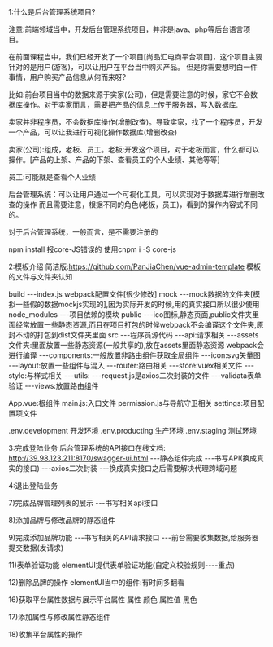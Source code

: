 1:什么是后台管理系统项目?

注意:前端领域当中，开发后台管理系统项目，并非是java、php等后台语言项目。

在前面课程当中，我们已经开发了一个项目[尚品汇电商平台项目]，这个项目主要针对的是用户(游客)，可以让用户在平台当中购买产品。
但是你需要想明白一件事情，用户购买产品信息从何而来呀?

比如:前台项目当中的数据来源于实家(公司)，但是需要注意的时候，家它不会数据库操作。对于实家而言，需要把产品的信息上传于服务器，写入数据库.

卖家并非程序员，不会数据库操作(增删改查)。导致实家，找了一个程序员，开发一个产品，可以让我进行可视化操作数据库(增删改查)

卖家(公司):组成，老板、员工。老板:开发这个项目，对于老板而言，什么都可以操作。[产品的上架、产品的下架、查看员工的个人业绩、其他等等]

员工:可能就是查看个人业绩

后台管理系统：可以让用户通过一个可视化工具，可以实现对于数据库进行增删改查的操作
而且需要注意，根据不同的角色(老板，员工)，看到的操作内容式不同的。

对于后台管理系统，一般而言，是不需要注册的

npm install 报core-JS错误的 使用cnpm i -S core-js 

2:模板介绍
简洁版:https://github.com/PanJiaChen/vue-admin-template
模板的文件与文件夹认知

build
    ---index.js webpack配置文件[很少修改]
mock
    ---mock数据的文件夹[模拟一些假的数据mockjs实现的],因为实际开发的时候,用的真实接口所以很少使用
node_modules
    ---项目依赖的模块
public
    ---ico图标,静态页面,public文件夹里面经常放置一些静态资源,而且在项目打包的时候webpack不会编译这个文件夹,原封不动的打包到dist文件夹里面
src
    ---程序员源代码
    ---api:请求相关
    ---assets文件夹:里面放置一些静态资源(一般共享的),放在assets里面静态资源 webpack会进行编译
    ---components:一般放置非路由组件获取全局组件
    ---icon:svg矢量图
    ---layout:放置一些组件与混入
    ---router:路由相关
    ---store:vuex相关文件
    ---style:与样式相关
    ---utils:
      ---request.js是axios二次封装的文件
      ---validata表单验证
    ---views:放置路由组件

  App.vue:根组件
  main.js:入口文件
  permission.js与导航守卫相关
  settings:项目配置项文件

  .env.development 开发环境
  .env.producting 生产环境
  .env.staging  测试环境


  3:完成登陆业务
  后台管理系统的API接口在线文档:
  http://39.98.123.211:8170/swagger-ui.html
  ---静态组件完成
  ---书写API(换成真实的接口)
  ---axios二次封装
  ---换成真实接口之后需要解决代理跨域问题

  4:退出登陆业务


  7)完成品牌管理列表的展示
  ---书写相关api接口
  

  8)添加品牌与修改品牌的静态组件

  9)完成添加品牌功能
  ---书写相关的API请求接口
  ---前台需要收集数据,给服务器提交数据(发请求)

  11)表单验证功能
  elementUI提供表单验证功能(自定义校验规则----重点)

  12)删除品牌的操作
    elementUI当中的组件:有时间多翻看

  16)获取平台属性数据与展示平台属性
    属性 颜色
    属性值 黑色

  17)添加属性与修改属性静态组件

  18)收集平台属性的操作
  

